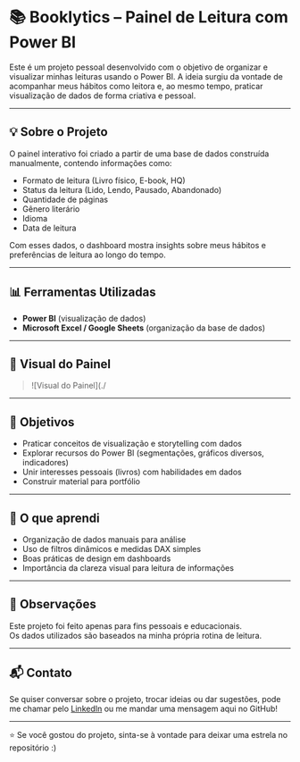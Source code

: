 # 📚 Booklytics – Painel de Leitura com Power BI

Este é um projeto pessoal desenvolvido com o objetivo de organizar e visualizar minhas leituras usando o Power BI. A ideia surgiu da vontade de acompanhar meus hábitos como leitora e, ao mesmo tempo, praticar visualização de dados de forma criativa e pessoal.

---

## 💡 Sobre o Projeto

O painel interativo foi criado a partir de uma base de dados construída manualmente, contendo informações como:

- Formato de leitura (Livro físico, E-book, HQ)
- Status da leitura (Lido, Lendo, Pausado, Abandonado)
- Quantidade de páginas
- Gênero literário
- Idioma
- Data de leitura

Com esses dados, o dashboard mostra insights sobre meus hábitos e preferências de leitura ao longo do tempo.

---

## 📊 Ferramentas Utilizadas

- **Power BI** (visualização de dados)
- **Microsoft Excel / Google Sheets** (organização da base de dados)

---

## 📸 Visual do Painel

> ![Visual do Painel](./

---

## 🚀 Objetivos

- Praticar conceitos de visualização e storytelling com dados
- Explorar recursos do Power BI (segmentações, gráficos diversos, indicadores)
- Unir interesses pessoais (livros) com habilidades em dados
- Construir material para portfólio

---

## 🧠 O que aprendi

- Organização de dados manuais para análise
- Uso de filtros dinâmicos e medidas DAX simples
- Boas práticas de design em dashboards
- Importância da clareza visual para leitura de informações

---

## 📝 Observações

Este projeto foi feito apenas para fins pessoais e educacionais.  
Os dados utilizados são baseados na minha própria rotina de leitura.

---

## 📬 Contato

Se quiser conversar sobre o projeto, trocar ideias ou dar sugestões, pode me chamar pelo [LinkedIn](https://www.linkedin.com/in/seu-usuario-aqui) ou me mandar uma mensagem aqui no GitHub!

---

⭐ Se você gostou do projeto, sinta-se à vontade para deixar uma estrela no repositório :)

